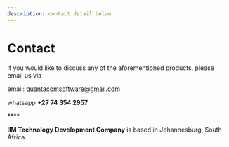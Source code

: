 ```yaml
---
description: contact detail below
---
```


# Contact

If you would like to discuss any of the aforementioned products, please email us via 

email: quantacomsoftware@gmail.com

whatsapp **+27 74 354 2957**

\*\*\*\*

**IIM Technology Development Company** is based in Johannesburg, South Africa.

